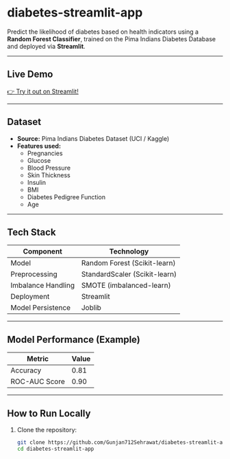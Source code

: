# diabetes-streamlit-app

Predict the likelihood of diabetes based on health indicators using a **Random Forest Classifier**, trained on the Pima Indians Diabetes Database and deployed via **Streamlit**.

---

##  Live Demo

[👉 Try it out on Streamlit!](https://gunjan712sehrawat-diabetes-streamlit-app-app-cgdfc8.streamlit.app/)

---

##  Dataset

- **Source:** Pima Indians Diabetes Dataset (UCI / Kaggle)
- **Features used:**
  - Pregnancies
  - Glucose
  - Blood Pressure
  - Skin Thickness
  - Insulin
  - BMI
  - Diabetes Pedigree Function
  - Age

---

##  Tech Stack

| Component        | Technology             |
|------------------|------------------------|
| Model            | Random Forest (Scikit-learn) |
| Preprocessing    | StandardScaler (Scikit-learn) |
| Imbalance Handling | SMOTE (imbalanced-learn) |
| Deployment       | Streamlit               |
| Model Persistence | Joblib                |

---

##  Model Performance (Example)

| Metric          | Value   |
|-----------------|---------|
| Accuracy        | 0.81    |
| ROC-AUC Score   | 0.90    |



---

##  How to Run Locally

1. Clone the repository:
   ```bash
   git clone https://github.com/Gunjan712Sehrawat/diabetes-streamlit-app.git
   cd diabetes-streamlit-app
